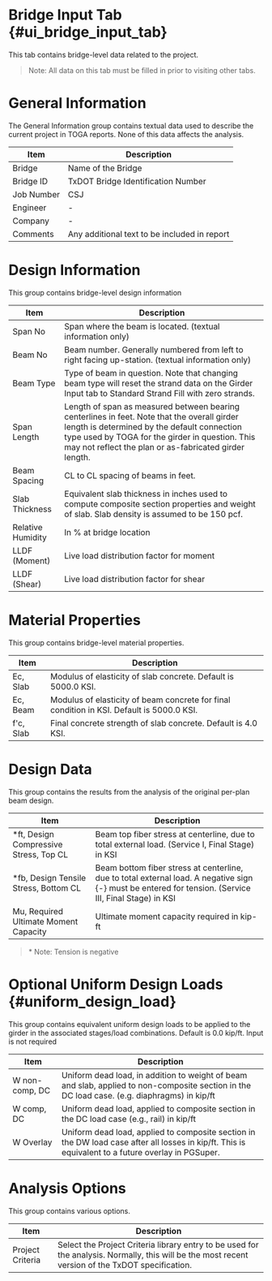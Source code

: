 Bridge Input Tab {#ui_bridge_input_tab}
===================
This tab contains bridge-level data related to the project.

> Note: All data on this tab must be filled in prior to visiting other tabs.

General Information
===================
The General Information group contains textual data used to describe the current project in TOGA reports. None of this data affects the analysis.

Item       | Description
-----------|-------------
Bridge     | Name of the Bridge
Bridge ID  |  TxDOT Bridge Identification Number
Job Number |  CSJ
Engineer   |  -
Company    | -
Comments   | Any additional text to be included in report
 

Design Information
==================
This group contains bridge-level design information

Item       | Description
-----------|-------------
Span No    | Span where the beam is located. (textual information only)
Beam No    | Beam number. Generally numbered from left to right facing up-station. (textual information only)
Beam Type  | Type of beam in question. Note that changing beam type will reset the strand data on the Girder Input tab to Standard Strand Fill with zero strands.
Span Length | Length of span as measured between bearing centerlines in feet. Note that the overall girder length is determined by the default connection type used by TOGA for the girder in question. This may not reflect the plan or as-fabricated girder length.
Beam Spacing | CL to CL spacing of beams in feet.
Slab Thickness | Equivalent slab thickness in inches used to compute composite section properties and weight of slab. Slab density is assumed to be 150 pcf.
Relative Humidity | In % at bridge location
LLDF (Moment) | Live load distribution factor for moment
LLDF (Shear) | Live load distribution factor for shear
 

Material Properties
===================
This group contains bridge-level material properties.

Item       | Description
-----------|-------------
Ec, Slab | Modulus of elasticity of slab concrete. Default is 5000.0 KSI. 
Ec, Beam | Modulus of elasticity of beam concrete for final condition in KSI. Default is 5000.0 KSI.
f'c, Slab | Final concrete strength of slab concrete. Default is 4.0 KSI.
 

Design Data
===========
This group contains the results from the analysis of the original per-plan beam design.

Item       | Description
-----------|-------------
*ft, Design Compressive Stress, Top CL | Beam top fiber stress at centerline, due to total external load. (Service I, Final Stage) in KSI
*fb, Design Tensile Stress, Bottom CL | Beam bottom fiber stress at centerline, due to total external load. A negative sign {-} must be entered for tension. (Service III, Final Stage) in KSI
Mu, Required Ultimate Moment Capacity | Ultimate moment capacity required in kip-ft
 
> \* Note: Tension is negative

Optional Uniform Design Loads {#uniform_design_load}
=============================
This group contains equivalent uniform design loads to be applied to the girder in the associated stages/load combinations. Default is 0.0 kip/ft. Input is not required

Item       | Description
-----------|-------------
W non-comp, DC | Uniform dead load, in addition to weight of beam and slab, applied to non-composite section in the DC load case. (e.g. diaphragms) in kip/ft
W comp, DC | Uniform dead load, applied to composite section in the DC load case (e.g., rail) in kip/ft
W Overlay | Uniform dead load, applied to composite section in the DW load case after all losses in kip/ft. This is equivalent to a future overlay in PGSuper.
 

Analysis Options
==================
This group contains various options.

Item       | Description
-----------|-------------
Project Criteria | Select the Project Criteria library entry to be used for the analysis. Normally, this will be the most recent version of the TxDOT specification.
 
